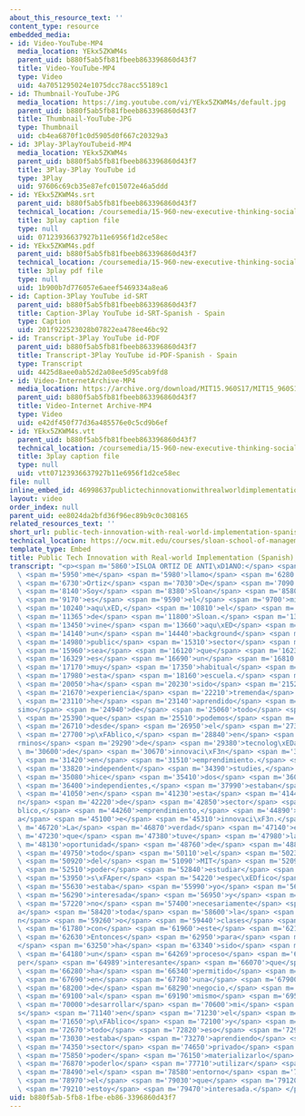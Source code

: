 ```yaml
---
about_this_resource_text: ''
content_type: resource
embedded_media:
- id: Video-YouTube-MP4
  media_location: YEkx5ZKWM4s
  parent_uid: b880f5ab5fb81fbeeb863396860d43f7
  title: Video-YouTube-MP4
  type: Video
  uid: 4a7051295024e1075dcc78acc55189c1
- id: Thumbnail-YouTube-JPG
  media_location: https://img.youtube.com/vi/YEkx5ZKWM4s/default.jpg
  parent_uid: b880f5ab5fb81fbeeb863396860d43f7
  title: Thumbnail-YouTube-JPG
  type: Thumbnail
  uid: cb4ea6870f1c0d5905d0f667c20329a3
- id: 3Play-3PlayYouTubeid-MP4
  media_location: YEkx5ZKWM4s
  parent_uid: b880f5ab5fb81fbeeb863396860d43f7
  title: 3Play-3Play YouTube id
  type: 3Play
  uid: 97606c69cb35e87efc015072e46a5ddd
- id: YEkx5ZKWM4s.srt
  parent_uid: b880f5ab5fb81fbeeb863396860d43f7
  technical_location: /coursemedia/15-960-new-executive-thinking-social-impact-technology-projects-fall-2017-spring-2018/07123936637927b11e6956f1d2ce58ec_YEkx5ZKWM4s.srt
  title: 3play caption file
  type: null
  uid: 07123936637927b11e6956f1d2ce58ec
- id: YEkx5ZKWM4s.pdf
  parent_uid: b880f5ab5fb81fbeeb863396860d43f7
  technical_location: /coursemedia/15-960-new-executive-thinking-social-impact-technology-projects-fall-2017-spring-2018/1b900b7d776057e6aeef5469334a8ea6_YEkx5ZKWM4s.pdf
  title: 3play pdf file
  type: null
  uid: 1b900b7d776057e6aeef5469334a8ea6
- id: Caption-3Play YouTube id-SRT
  parent_uid: b880f5ab5fb81fbeeb863396860d43f7
  title: Caption-3Play YouTube id-SRT-Spanish - Spain
  type: Caption
  uid: 201f922523028b07822ea478ee46bc92
- id: Transcript-3Play YouTube id-PDF
  parent_uid: b880f5ab5fb81fbeeb863396860d43f7
  title: Transcript-3Play YouTube id-PDF-Spanish - Spain
  type: Transcript
  uid: 4425d8aee0ab52d2a08ee5d95cab9fd8
- id: Video-InternetArchive-MP4
  media_location: https://archive.org/download/MIT15.960S17/MIT15_960S17_Interview_2_Idoia_Spanish_300k.mp4
  parent_uid: b880f5ab5fb81fbeeb863396860d43f7
  title: Video-Internet Archive-MP4
  type: Video
  uid: e42df450f77d36a485576e0c5cd9b6ef
- id: YEkx5ZKWM4s.vtt
  parent_uid: b880f5ab5fb81fbeeb863396860d43f7
  technical_location: /coursemedia/15-960-new-executive-thinking-social-impact-technology-projects-fall-2017-spring-2018/vtt07123936637927b11e6956f1d2ce58ec_YEkx5ZKWM4s.vtt
  title: 3play caption file
  type: null
  uid: vtt07123936637927b11e6956f1d2ce58ec
file: null
inline_embed_id: 46998637publictechinnovationwithrealworldimplementationspanish94245799
layout: video
order_index: null
parent_uid: ee8024da2bfd36f96ec89b9c0c308165
related_resources_text: ''
short_url: public-tech-innovation-with-real-world-implementation-spanish
technical_location: https://ocw.mit.edu/courses/sloan-school-of-management/15-960-new-executive-thinking-social-impact-technology-projects-fall-2017-spring-2018/the-projects/idoia/public-tech-innovation-with-real-world-implementation-spanish
template_type: Embed
title: Public Tech Innovation with Real-world Implementation (Spanish)
transcript: "<p><span m='5860'>ISLOA ORTIZ DE ANTI\xD1ANO:</span> <span m='5920'>Pues</span>\
  \ <span m='5950'>me</span> <span m='5980'>llamo</span> <span m='6280'>Idoia</span>\
  \ <span m='6730'>Ortiz</span> <span m='7030'>De</span> <span m='7090'>Arti\xF1ano.</span>\
  \ <span m='8140'>Soy</span> <span m='8380'>Sloan</span> <span m='8580'>Fellow,</span>\
  \ <span m='9170'>es</span> <span m='9590'>el</span> <span m='9700'>mid-career</span>\
  \ <span m='10240'>aqu\xED,</span> <span m='10810'>el</span> <span m='10930'>MBA</span>\
  \ <span m='11365'>de</span> <span m='11800'>Sloan.</span> <span m='13240'>Yo</span>\
  \ <span m='13450'>vine</span> <span m='13660'>aqu\xED</span> <span m='13900'>con</span>\
  \ <span m='14140'>un</span> <span m='14440'>background</span> <span m='14880'>de</span>\
  \ <span m='14980'>public</span> <span m='15310'>sector</span> <span m='15930'>o</span>\
  \ <span m='15960'>sea</span> <span m='16120'>que</span> <span m='16239'>no</span>\
  \ <span m='16329'>es</span> <span m='16690'>un</span> <span m='16810'>perfil</span>\
  \ <span m='17170'>muy</span> <span m='17350'>habitual</span> <span m='17890'>en</span>\
  \ <span m='17980'>esta</span> <span m='18160'>escuela.</span> <span m='19240'>Pero</span>\
  \ <span m='20050'>ha</span> <span m='20230'>sido</span> <span m='21520'>una</span>\
  \ <span m='21670'>experiencia</span> <span m='22210'>tremenda</span> <span m='22900'>porque</span>\
  \ <span m='23110'>he</span> <span m='23140'>aprendido</span> <span m='23650'>much\xED\
  simo</span> <span m='24940'>de</span> <span m='25060'>todo</span> <span m='25270'>lo</span>\
  \ <span m='25390'>que</span> <span m='25510'>podemos</span> <span m='25960'>utilizar,</span>\
  \ <span m='26710'>desde</span> <span m='26950'>el</span> <span m='27310'>sector</span>\
  \ <span m='27700'>p\xFAblico,</span> <span m='28840'>en</span> <span m='28960'>t\xE9\
  rminos</span> <span m='29290'>de</span> <span m='29380'>tecnolog\xEDa,</span> <span\
  \ m='30600'>de</span> <span m='30670'>innovaci\xF3n</span> <span m='31360'>y</span>\
  \ <span m='31420'>en</span> <span m='31510'>emprendimiento.</span> <span m='32750'>Mis</span>\
  \ <span m='33820'>independent</span> <span m='34390'>studies,</span> <span m='34870'>porque</span>\
  \ <span m='35080'>hice</span> <span m='35410'>dos</span> <span m='36070'>estudios</span>\
  \ <span m='36400'>independientes,</span> <span m='37990'>estaban</span> <span m='38320'>relacionados</span>\
  \ <span m='41050'>en</span> <span m='41230'>esta</span> <span m='41440'>intersecci\xF3\
  n</span> <span m='42220'>de</span> <span m='42850'>sector</span> <span m='43210'>p\xFA\
  blico,</span> <span m='44260'>emprendimiento,</span> <span m='44890'>tecnolog\xED\
  a</span> <span m='45100'>e</span> <span m='45310'>innovaci\xF3n.</span> </p><p><span\
  \ m='46720'>La</span> <span m='46870'>verdad</span> <span m='47140'>es</span> <span\
  \ m='47230'>que</span> <span m='47380'>tuve</span> <span m='47980'>la</span> <span\
  \ m='48130'>oportunidad</span> <span m='48760'>de</span> <span m='48880'>aprovechar</span>\
  \ <span m='49750'>todo</span> <span m='50110'>el</span> <span m='50230'>ecosistema</span>\
  \ <span m='50920'>del</span> <span m='51090'>MIT</span> <span m='52090'>para</span>\
  \ <span m='52510'>poder</span> <span m='52840'>estudiar</span> <span m='53680'>algo</span>\
  \ <span m='53950'>s\xFAper</span> <span m='54220'>espec\xEDfico</span> <span m='55530'>que</span>\
  \ <span m='55630'>estaba</span> <span m='55990'>yo</span> <span m='56140'>muy</span>\
  \ <span m='56290'>interesada</span> <span m='56950'>y</span> <span m='57040'>que</span>\
  \ <span m='57220'>no</span> <span m='57400'>necesariamente</span> <span m='58150'>ten\xED\
  a</span> <span m='58420'>toda</span> <span m='58600'>la</span> <span m='58660'>informaci\xF3\
  n</span> <span m='59260'>o</span> <span m='59440'>clases</span> <span m='60520'>relacionadas</span>\
  \ <span m='61780'>con</span> <span m='61960'>este</span> <span m='62170'>tema.</span>\
  \ <span m='62630'>Entonces</span> <span m='62950'>para</span> <span m='63130'>m\xED\
  </span> <span m='63250'>ha</span> <span m='63340'>sido</span> <span m='63730'>realmente</span>\
  \ <span m='64180'>un</span> <span m='64269'>proceso</span> <span m='64750'>s\xFA\
  per</span> <span m='64989'>interesante</span> <span m='66070'>que</span> <span m='66190'>me</span>\
  \ <span m='66280'>ha</span> <span m='66340'>permitido</span> <span m='67390'>estar</span>\
  \ <span m='67690'>en</span> <span m='67780'>una</span> <span m='67900'>escuela</span>\
  \ <span m='68200'>de</span> <span m='68290'>negocio,</span> <span m='68890'>pero</span>\
  \ <span m='69100'>al</span> <span m='69190'>mismo</span> <span m='69520'>tiempo</span>\
  \ <span m='70000'>desarrollar</span> <span m='70600'>mi</span> <span m='70690'>inter\xE9\
  s</span> <span m='71140'>en</span> <span m='71230'>el</span> <span m='71320'>sector</span>\
  \ <span m='71650'>p\xFAblico</span> <span m='72100'>y</span> <span m='72160'>aprovechar</span>\
  \ <span m='72670'>todo</span> <span m='72820'>eso</span> <span m='72970'>que</span>\
  \ <span m='73030'>estaba</span> <span m='73270'>aprendiendo</span> <span m='74210'>del</span>\
  \ <span m='74350'>sector</span> <span m='74650'>privado</span> <span m='75130'>y</span>\
  \ <span m='75850'>poder</span> <span m='76150'>materializarlo</span> <span m='76840'>o</span>\
  \ <span m='76870'>poderlo</span> <span m='77710'>utilizar</span> <span m='78370'>en</span>\
  \ <span m='78490'>el</span> <span m='78580'>entorno</span> <span m='78880'>en</span>\
  \ <span m='78970'>el</span> <span m='79030'>que</span> <span m='79120'>yo</span>\
  \ <span m='79210'>estoy</span> <span m='79470'>interesada.</span> </p>"
uid: b880f5ab-5fb8-1fbe-eb86-3396860d43f7
---
```

